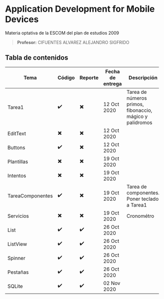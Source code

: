 # Application Development for Mobile Devices
Materia optativa de la ESCOM del plan de estudios 2009

> **Profesor:** CIFUENTES ALVAREZ ALEJANDRO SIGFRIDO

## Tabla de contenidos

| Tema             | Código                   | Reporte                  | Fecha de entrega | Descripción                                              |
|------------------|--------------------------|--------------------------|------------------|----------------------------------------------------------|
| Tarea1           | :heavy_check_mark:       | :heavy_multiplication_x: | 12 Oct 2020      | Tarea de números primos, fibonaccio, mágico y palidromos |
| EditText         | :heavy_multiplication_x: | :heavy_multiplication_x: | 12 Oct 2020      |                                                          |
| Buttons          | :heavy_check_mark:       | :heavy_multiplication_x: | 12 Oct 2020      |                                                          |
| Plantillas       | :heavy_multiplication_x: | :heavy_multiplication_x: | 19 Oct 2020      |                                                          |
| Intentos         | :heavy_multiplication_x: | :heavy_multiplication_x: | 19 Oct 2020      |                                                          |
| TareaComponentes | :heavy_check_mark:       | :heavy_multiplication_x: | 19 Oct 2020      | Tarea de componentes. Poner teclado a Tarea1             |
| Servicios        | :heavy_multiplication_x: | :heavy_multiplication_x: | 19 Oct 2020      | Cronométro                                               |
| List             | :heavy_check_mark:       | :heavy_check_mark:       | 26 Oct 2020      |                                                          |
| ListView         | :heavy_check_mark:       | :heavy_check_mark:       | 26 Oct 2020      |                                                          |
| Spinner          | :heavy_check_mark:       | :heavy_check_mark:       | 26 Oct 2020      |                                                          |
| Pestañas         | :heavy_check_mark:       | :heavy_check_mark:       | 26 Oct 2020      |                                                          |
| SQLite           | :heavy_check_mark:       | :heavy_check_mark:       | 02 Nov 2020      |                                                          |
